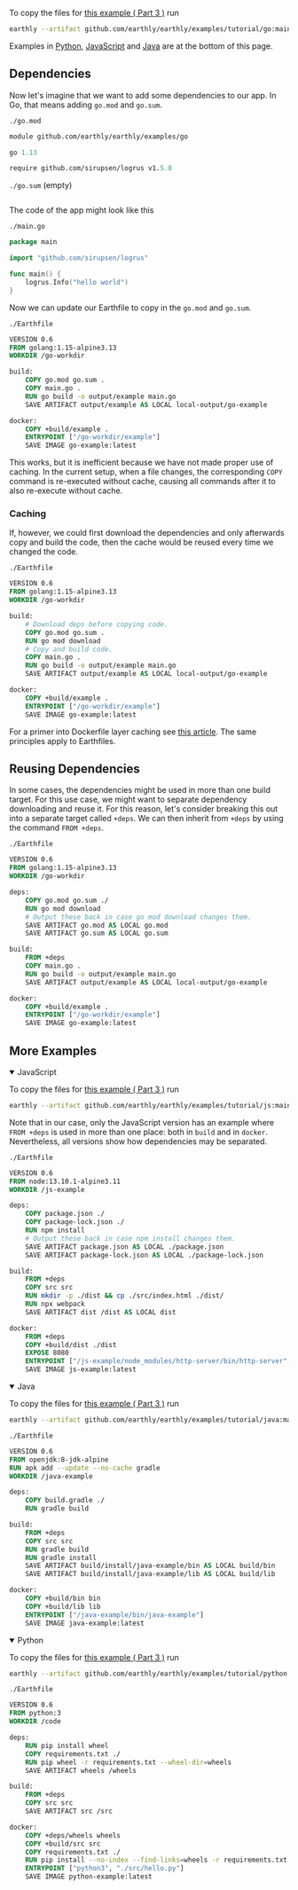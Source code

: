 
To copy the files for [this example ( Part 3 )](https://github.com/earthly/earthly/tree/main/examples/tutorial/go/part3) run

```bash
earthly --artifact github.com/earthly/earthly/examples/tutorial/go:main+part3/part3 ./part3
```
Examples in [Python](#more-examples), [JavaScript](#more-examples) and [Java](#more-examples) are at the bottom of this page.

## Dependencies
Now let's imagine that we want to add some dependencies to our app. In Go, that means adding `go.mod` and `go.sum`. 

`./go.mod`

```go.mod
module github.com/earthly/earthly/examples/go

go 1.13

require github.com/sirupsen/logrus v1.5.0
```

`./go.sum` (empty)

```go.sum
```

The code of the app might look like this

`./main.go`

```go
package main

import "github.com/sirupsen/logrus"

func main() {
	logrus.Info("hello world")
}
```

Now we can update our Earthfile to copy in the `go.mod` and `go.sum`.

`./Earthfile`

```Dockerfile
VERSION 0.6
FROM golang:1.15-alpine3.13
WORKDIR /go-workdir

build:
    COPY go.mod go.sum .
    COPY main.go .
    RUN go build -o output/example main.go
    SAVE ARTIFACT output/example AS LOCAL local-output/go-example

docker:
    COPY +build/example .
    ENTRYPOINT ["/go-workdir/example"]
    SAVE IMAGE go-example:latest
```
This works, but it is inefficient because we have not made proper use of caching. In the current setup, when a file changes, the corresponding `COPY` command is re-executed without cache, causing all commands after it to also re-execute without cache.

### Caching

If, however, we could first download the dependencies and only afterwards copy and build the code, then the cache would be reused every time we changed the code.

`./Earthfile`

```Dockerfile
VERSION 0.6
FROM golang:1.15-alpine3.13
WORKDIR /go-workdir

build:
    # Download deps before copying code.
    COPY go.mod go.sum .
    RUN go mod download
    # Copy and build code.
    COPY main.go .
    RUN go build -o output/example main.go
    SAVE ARTIFACT output/example AS LOCAL local-output/go-example

docker:
    COPY +build/example .
    ENTRYPOINT ["/go-workdir/example"]
    SAVE IMAGE go-example:latest
```

For a primer into Dockerfile layer caching see [this article](https://pythonspeed.com/articles/docker-caching-model/). The same principles apply to Earthfiles.

## Reusing Dependencies

In some cases, the dependencies might be used in more than one build target. For this use case, we might want to separate dependency downloading and reuse it. For this reason, let's consider breaking this out into a separate target called `+deps`. We can then inherit from `+deps` by using the command `FROM +deps`.

`./Earthfile`

```Dockerfile
VERSION 0.6
FROM golang:1.15-alpine3.13
WORKDIR /go-workdir

deps:
    COPY go.mod go.sum ./
    RUN go mod download
    # Output these back in case go mod download changes them.
    SAVE ARTIFACT go.mod AS LOCAL go.mod
    SAVE ARTIFACT go.sum AS LOCAL go.sum

build:
    FROM +deps
    COPY main.go .
    RUN go build -o output/example main.go
    SAVE ARTIFACT output/example AS LOCAL local-output/go-example

docker:
    COPY +build/example .
    ENTRYPOINT ["/go-workdir/example"]
    SAVE IMAGE go-example:latest
```

## More Examples

<details open>
<summary>JavaScript</summary>

To copy the files for [this example ( Part 3 )](https://github.com/earthly/earthly/tree/main/examples/tutorial/js/part3) run

```bash
earthly --artifact github.com/earthly/earthly/examples/tutorial/js:main+part3/part3 ./part3
```

Note that in our case, only the JavaScript version has an example where `FROM +deps` is used in more than one place: both in `build` and in `docker`. Nevertheless, all versions show how dependencies may be separated.

`./Earthfile`

```Dockerfile
VERSION 0.6
FROM node:13.10.1-alpine3.11
WORKDIR /js-example

deps:
    COPY package.json ./
    COPY package-lock.json ./
    RUN npm install
    # Output these back in case npm install changes them.
    SAVE ARTIFACT package.json AS LOCAL ./package.json
    SAVE ARTIFACT package-lock.json AS LOCAL ./package-lock.json

build:
    FROM +deps
    COPY src src
    RUN mkdir -p ./dist && cp ./src/index.html ./dist/
    RUN npx webpack
    SAVE ARTIFACT dist /dist AS LOCAL dist

docker:
    FROM +deps
    COPY +build/dist ./dist
    EXPOSE 8080
    ENTRYPOINT ["/js-example/node_modules/http-server/bin/http-server", "./dist"]
    SAVE IMAGE js-example:latest
```

</details>


<details open>
<summary>Java</summary>

To copy the files for [this example ( Part 3 )](https://github.com/earthly/earthly/tree/main/examples/tutorial/java/part3) run

```bash
earthly --artifact github.com/earthly/earthly/examples/tutorial/java:main+part3/part3 ./part3
```

`./Earthfile`

```Dockerfile
VERSION 0.6
FROM openjdk:8-jdk-alpine
RUN apk add --update --no-cache gradle
WORKDIR /java-example

deps:
    COPY build.gradle ./
    RUN gradle build

build:
    FROM +deps
    COPY src src
    RUN gradle build
    RUN gradle install
    SAVE ARTIFACT build/install/java-example/bin AS LOCAL build/bin
    SAVE ARTIFACT build/install/java-example/lib AS LOCAL build/lib

docker:
    COPY +build/bin bin
    COPY +build/lib lib
    ENTRYPOINT ["/java-example/bin/java-example"]
    SAVE IMAGE java-example:latest
```

</details>


<details open>
<summary>Python</summary>

To copy the files for [this example ( Part 3 )](https://github.com/earthly/earthly/tree/main/examples/tutorial/python/part3) run

```bash
earthly --artifact github.com/earthly/earthly/examples/tutorial/python:main+part3/part3 ./part3
```

`./Earthfile`

```Dockerfile
VERSION 0.6
FROM python:3
WORKDIR /code

deps:
    RUN pip install wheel
    COPY requirements.txt ./
    RUN pip wheel -r requirements.txt --wheel-dir=wheels
    SAVE ARTIFACT wheels /wheels

build:
    FROM +deps
    COPY src src
    SAVE ARTIFACT src /src

docker:
    COPY +deps/wheels wheels
    COPY +build/src src
    COPY requirements.txt ./
    RUN pip install --no-index --find-links=wheels -r requirements.txt
    ENTRYPOINT ["python3", "./src/hello.py"]
    SAVE IMAGE python-example:latest
```

</details>
